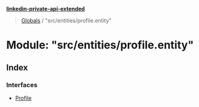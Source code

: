 **[linkedin-private-api-extended](../README.md)**

> [Globals](../globals.md) / "src/entities/profile.entity"

# Module: "src/entities/profile.entity"

## Index

### Interfaces

* [Profile](../interfaces/_src_entities_profile_entity_.profile.md)
